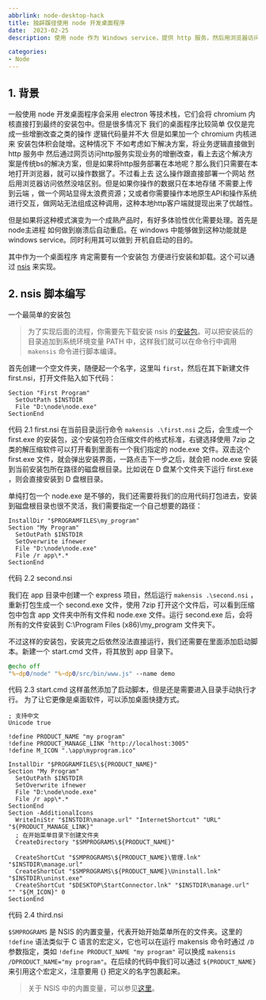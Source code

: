 ```yaml
---
abbrlink: node-desktop-hack
title: 独辟蹊径使用 node 开发桌面程序
date:  2023-02-25
description: 使用 node 作为 Windows service，提供 http 服务，然后用浏览器访问 http 服务来加载网页，来实现类桌面程序的使用效果。

categories:
- Node
---
```

## 1. 背景

一般使用 node 开发桌面程序会采用 electron 等技术栈，它们会将 chromium 内核直接打到最终的安装包中。但是很多情况下 我们的桌面程序比较简单 仅仅是完成一些增删改查之类的操作 逻辑代码量并不大 但是如果加一个 chromium 内核进来 安装包体积会陡增。这种情况下 不如考虑如下解决方案，将业务逻辑直接做到 http 服务中 然后通过网页访问http服务实现业务的增删改查，看上去这个解决方案是传统bs的解决方案，但是如果将http服务部署在本地呢？那么我们只需要在本地打开浏览器，就可以操作数据了。不过看上去 这么操作跟直接部署一个网站 然后用浏览器访问依然没啥区别。但是如果你操作的数据只在本地存储 不需要上传到云端 ，做一个网站显得太浪费资源；又或者你需要操作本地原生API和操作系统进行交互，做网站无法组成这种调用，这种本地http客户端就提现出来了优越性。

但是如果将这种模式演变为一个成熟产品时，有好多体验性优化需要处理。首先是node主进程 如何做到崩溃后自动重启。在 windows 中能够做到这种功能就是 windows service。同时利用其可以做到 开机自启动的目的。

其中作为一个桌面程序 肯定需要有一个安装包 方便进行安装和卸载。这个可以通过 [nsis](https://nsis.sourceforge.io/Main_Page) 来实现。

## 2. nsis 脚本编写
一个最简单的安装包
> 为了实现后面的流程，你需要先下载安装 nsis 的[安装包](https://nsis.sourceforge.io/Download)。可以把安装后的目录追加到系统环境变量 PATH 中，这样我们就可以在命令行中调用 `makensis` 命令进行脚本编译。

首先创建一个空文件夹，随便起一个名字，这里叫 `first`，然后在其下新建文件 first.nsi，打开文件贴入如下代码：
```nsis
Section "First Program"
  SetOutPath $INSTDIR
  File "D:\node\node.exe"
SectionEnd
```
代码 2.1 first.nsi
在当前目录运行命令 `makensis .\first.nsi` 之后，会生成一个 first.exe 的安装包，这个安装包符合压缩文件的格式标准，右键选择使用 7zip 之类的解压缩软件可以打开看到里面有一个我们指定的 node.exe 文件。双击这个 first.exe 文件，就会弹出安装界面，一路点击下一步之后，就会把 node.exe 安装到当前安装包所在路径的磁盘根目录。比如说在 D 盘某个文件夹下运行 first.exe ，则会直接安装到 D 盘根目录。

单纯打包一个 node.exe 是不够的，我们还需要将我们的应用代码打包进去，安装到磁盘根目录也很不灵活，我们需要指定一个自己想要的路径：

```nsis
InstallDir "$PROGRAMFILES\my_program"
Section "My Program"
  SetOutPath $INSTDIR
  SetOverwrite ifnewer
  File "D:\node\node.exe"
  File /r app\*.*
SectionEnd
```
代码 2.2 second.nsi

我们在 app 目录中创建一个 express 项目，然后运行 `makensis .\second.nsi` ，重新打包生成一个 second.exe 文件，使用 7zip 打开这个文件后，可以看到压缩包中包含 app 文件夹中所有文件和 node.exe 文件。运行 second.exe 后，会将所有的文件安装到 C:\Program Files (x86)\my_program 文件夹下。

不过这样的安装包，安装完之后依然没法直接运行，我们还需要在里面添加启动脚本。新建一个 start.cmd 文件，将其放到 app 目录下。
```bat
@echo off
"%~dp0/node" "%~dp0/src/bin/www.js" --name demo
```
代码 2.3 start.cmd
这样虽然添加了启动脚本，但是还是需要进入目录手动执行才行。
为了让它更像是桌面软件，可以添加桌面快捷方式。
```nsis
; 支持中文
Unicode true

!define PRODUCT_NAME "my program"
!define PRODUCT_MANAGE_LINK "http://localhost:3005"
!define M_ICON ".\app\myprogram.ico"

InstallDir "$PROGRAMFILES\${PRODUCT_NAME}"
Section "My Program"
  SetOutPath $INSTDIR
  SetOverwrite ifnewer
  File "D:\node\node.exe"
  File /r app\*.*
SectionEnd
Section -AdditionalIcons
  WriteIniStr "$INSTDIR\manage.url" "InternetShortcut" "URL" "${PRODUCT_MANAGE_LINK}"
  ; 在开始菜单目录下创建文件夹
  CreateDirectory "$SMPROGRAMS\${PRODUCT_NAME}"

  CreateShortCut "$SMPROGRAMS\${PRODUCT_NAME}\管理.lnk" "$INSTDIR\manage.url"
  CreateShortCut "$SMPROGRAMS\${PRODUCT_NAME}\Uninstall.lnk" "$INSTDIR\uninst.exe"
  CreateShortCut "$DESKTOP\StartConnector.lnk" "$INSTDIR\manage.url" "" "${M_ICON}" 0
SectionEnd
```
代码 2.4 third.nsi

`$SMPROGRAMS` 是 NSIS 的内置变量，代表开始开始菜单所在的文件夹。这里的 `!define` 语法类似于 C 语言的宏定义，它也可以在运行 makensis 命令时通过 `/D` 参数指定，类如 `!define PRODUCT_NAME "my program"` 可以换成 `makensis /DPRODUCT_NAME="my program"`。在后续的代码中我们可以通过 `${PRODUCT_NAME}` 来引用这个宏定义，注意要用 {} 把定义的名字包裹起来。

> 关于 NSIS 中的内置变量，可以参见[这里](https://www.nsisfans.com/help/Section4.2.html)。

